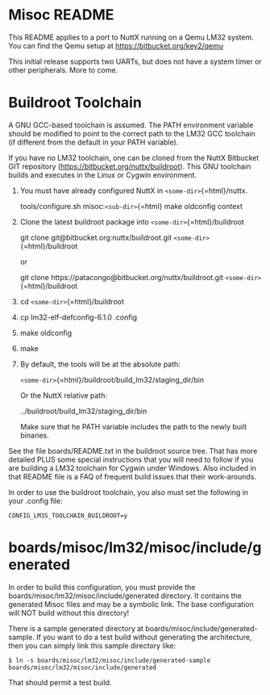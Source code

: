 Misoc README
============

This README applies to a port to NuttX running on a Qemu LM32 system.
You can find the Qemu setup at https://bitbucket.org/key2/qemu

This initial release supports two UARTs, but does not have a system
timer or other peripherals. More to come.

Buildroot Toolchain
===================

A GNU GCC-based toolchain is assumed. The PATH environment variable
should be modified to point to the correct path to the LM32 GCC
toolchain (if different from the default in your PATH variable).

If you have no LM32 toolchain, one can be cloned from the NuttX
Bitbucket GIT repository (https://bitbucket.org/nuttx/buildroot). This
GNU toolchain builds and executes in the Linux or Cygwin environment.

1.  You must have already configured NuttX in `<some-dir>`{=html}/nuttx.

    tools/configure.sh misoc:`<sub-dir>`{=html} make oldconfig context

2.  Clone the latest buildroot package into
    `<some-dir>`{=html}/buildroot

    git clone git\@bitbucket.org:nuttx/buildroot.git
    `<some-dir>`{=html}/buildroot

    or

    git clone https://patacongo\@bitbucket.org/nuttx/buildroot.git
    `<some-dir>`{=html}/buildroot

3.  cd `<some-dir>`{=html}/buildroot

4.  cp lm32-elf-defconfig-6.1.0 .config

5.  make oldconfig

6.  make

7.  By default, the tools will be at the absolute path:

    `<some-dir>`{=html}/buildroot/build\_lm32/staging\_dir/bin

    Or the NuttX relative path:

    ../buildroot/build\_lm32/staging\_dir/bin

    Make sure that he PATH variable includes the path to the newly built
    binaries.

See the file boards/README.txt in the buildroot source tree. That has
more detailed PLUS some special instructions that you will need to
follow if you are building a LM32 toolchain for Cygwin under Windows.
Also included in that README file is a FAQ of frequent build issues that
their work-arounds.

In order to use the buildroot toolchain, you also must set the following
in your .config file:

    CONFIG_LM3S_TOOLCHAIN_BUILDROOT=y

boards/misoc/lm32/misoc/include/generated
=========================================

In order to build this configuration, you must provide the
boards/misoc/lm32/misoc/include/generated directory. It contains the
generated Misoc files and may be a symbolic link. The base configuration
will NOT build without this directory!

There is a sample generated directory at
boards/misoc/include/generated-sample. If you want to do a test build
without generating the architecture, then you can simply link this
sample directory like:

    $ ln -s boards/misoc/lm32/misoc/include/generated-sample boards/misoc/lm32/misoc/include/generated

That should permit a test build.
